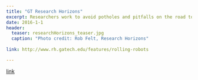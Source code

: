 ```yaml
---
title: "GT Research Horizons"
excerpt: Researchers work to avoid potholes and pitfalls on the road to autonomous vehicles
date: 2016-1-1
header:
  teaser: researchHorizons_teaser.jpg
  caption: "Photo credit: Rob Felt, Research Horizons"
  
link: http://www.rh.gatech.edu/features/rolling-robots

---
```


[link](#)
